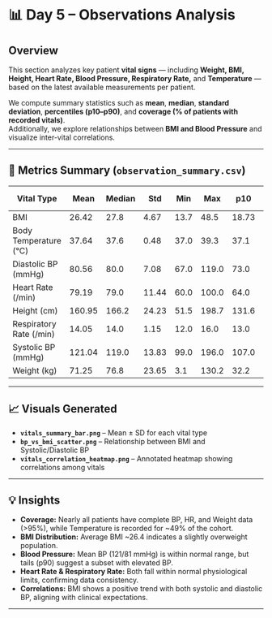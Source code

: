 # 📊 Day 5 – Observations Analysis

## Overview
This section analyzes key patient **vital signs** — including **Weight, BMI, Height, Heart Rate, Blood Pressure, Respiratory Rate,** and **Temperature** — based on the latest available measurements per patient.

We compute summary statistics such as **mean**, **median**, **standard deviation**, **percentiles (p10–p90)**, and **coverage (% of patients with recorded vitals)**.  
Additionally, we explore relationships between **BMI and Blood Pressure** and visualize inter-vital correlations.

---

## 🧮 Metrics Summary (`observation_summary.csv`)

| Vital Type              | Mean   | Median | Std   | Min  | Max  | p10   | p90   | Patients | Coverage (%) |
|--------------------------|--------|--------|-------|------|------|-------|-------|-----------|---------------|
| BMI                      | 26.42  | 27.8   | 4.67  | 13.7 | 48.5 | 18.73 | 30.3  | 1134      | 96.84         |
| Body Temperature (°C)    | 37.64  | 37.6   | 0.48  | 37.0 | 39.3 | 37.1  | 38.1  | 572       | 48.85         |
| Diastolic BP (mmHg)      | 80.56  | 80.0   | 7.08  | 67.0 | 119.0| 73.0  | 87.0  | 1171      | 100.0         |
| Heart Rate (/min)        | 79.19  | 79.0   | 11.44 | 60.0 | 100.0| 64.0  | 96.0  | 1171      | 100.0         |
| Height (cm)              | 160.95 | 166.2  | 24.23 | 51.5 | 198.7| 131.6 | 181.4 | 1171      | 100.0         |
| Respiratory Rate (/min)  | 14.05  | 14.0   | 1.15  | 12.0 | 16.0 | 13.0  | 16.0  | 1171      | 100.0         |
| Systolic BP (mmHg)       | 121.04 | 119.0  | 13.83 | 99.0 | 196.0| 107.0 | 134.0 | 1171      | 100.0         |
| Weight (kg)              | 71.25  | 76.8   | 23.65 | 3.1  | 130.2| 32.2  | 95.0  | 1171      | 100.0         |

---


## 📈 Visuals Generated
- **`vitals_summary_bar.png`** – Mean ± SD for each vital type  
- **`bp_vs_bmi_scatter.png`** – Relationship between BMI and Systolic/Diastolic BP  
- **`vitals_correlation_heatmap.png`** – Annotated heatmap showing correlations among vitals  

---

## 💡 Insights
- **Coverage:** Nearly all patients have complete BP, HR, and Weight data (>95%), while Temperature is recorded for ~49% of the cohort.  
- **BMI Distribution:** Average BMI ~26.4 indicates a slightly overweight population.  
- **Blood Pressure:** Mean BP (121/81 mmHg) is within normal range, but tails (p90) suggest a subset with elevated BP.  
- **Heart Rate & Respiratory Rate:** Both fall within normal physiological limits, confirming data consistency.  
- **Correlations:** BMI shows a positive trend with both systolic and diastolic BP, aligning with clinical expectations.

---